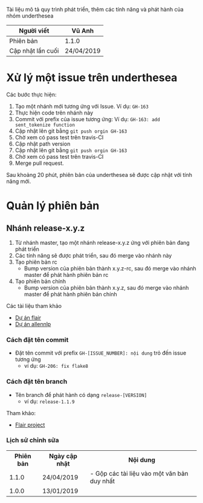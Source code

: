 Tài liệu mô tả quy trình phát triển, thêm các tính năng và phát hành của nhóm underthesea

| Người viết        | Vũ Anh     |
|-------------------|------------|
| Phiên bản         | 1.1.0      |
| Cập nhật lần cuối | 24/04/2019 |


# Xử lý một issue trên underthesea

Các bước thực hiện: 

1. Tạo một nhánh mới tương ứng với Issue. Ví dụ: `GH-163`
2. Thực hiện code trên nhánh này
3. Commit với prefix của issue tương ứng: Ví dụ: `GH-163: add sent_tokenize function`
4. Cập nhật lên git bằng `git push orgin GH-163`
5. Chờ xem có pass test trên travis-CI
6. Cập nhật path version
7. Cập nhật lên git bằng `git push orgin GH-163`
8. Chờ xem có pass test trên travis-CI
9. Merge pull request.

Sau khoảng 20 phút, phiên bản của underthesea sẽ được cập nhật với tính năng mới.

# Quản lý phiên bản

## Nhánh release-x.y.z 

1. Từ nhánh master, tạo một nhánh release-x.y.z ứng với phiên bản đang phát triển
2. Các tính năng sẽ được phát triển, sau đó merge vào nhánh này
3. Tạo phiên bản rc
    * Bump version của phiên bản thành x.y.z-rc, sau đó merge vào nhánh master để phát hành phiên bản rc 
4. Tạo phiên bản chính 
    * Bump version của phiên bản thành x.y.z, sau đó merge vào nhánh master để phát hành phiên bản chính

Các tài liệu tham khảo 

* [Dự án flair](https://github.com/zalandoresearch/flair)
* [Dự án allennlp](https://github.com/allenai/allennlp)

### Cách đặt tên commit

* Đặt tên commit với prefix `GH-[ISSUE_NUMBER]: nội dung` trỏ đến issue tương ứng
  * ví dụ: `GH-206: fix flake8`

### Cách đặt tên branch

* Tên branch để phát hành có dạng `release-[VERSION]`
  * ví dụ: `release-1.1.9`

Tham khảo:

* [Flair project](https://github.com/zalandoresearch/flair)

### Lịch sử chỉnh sửa 

<table>
<tr>
<th>Phiên bản</th>
<th>Ngày cập nhật</th>
<th>Nội dung</th>
</tr>
<tr>
<td>1.1.0</td>
<td>24/04/2019</td>
<td>
- Gộp các tài liệu vào một văn bản duy nhất
</td>
</tr>
<tr>
<td>1.0.0</td>
<td>13/01/2019</td>
<td></td>
</tr>
</table>